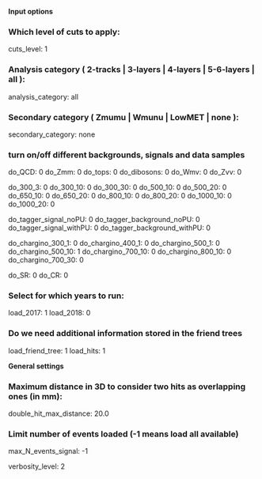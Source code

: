 **Input options**

### Which level of cuts to apply:
cuts_level: 1

### Analysis category ( 2-tracks | 3-layers | 4-layers | 5-6-layers | all ):
analysis_category: all

### Secondary category ( Zmumu | Wmunu | LowMET | none ):
secondary_category:  none

### turn on/off different backgrounds, signals and data samples
do_QCD:         0
do_Zmm:         0
do_tops:          0
do_dibosons:  0
do_Wmv:         0
do_Zvv:           0

do_300_3:       0
do_300_10:     0
do_300_30:     0
do_500_10:     0
do_500_20:     0
do_650_10:     0
do_650_20:     0
do_800_10:     0
do_800_20:     0
do_1000_10:   0
do_1000_20:   0

do_tagger_signal_noPU:                0
do_tagger_background_noPU:      0
do_tagger_signal_withPU:             0
do_tagger_background_withPU:   0

do_chargino_300_1: 0
do_chargino_400_1: 0
do_chargino_500_1: 0
do_chargino_500_10: 1
do_chargino_700_10: 0
do_chargino_800_10: 0
do_chargino_700_30: 0

do_SR:         0
do_CR:         0

### Select for which years to run:
load_2017: 1
load_2018: 0

### Do we need additional information stored in the friend trees
load_friend_tree: 1
load_hits:             1

**General settings**

### Maximum distance in 3D to consider two hits as overlapping ones (in mm):
double_hit_max_distance: 20.0

### Limit number of events loaded (-1 means load all available)
max_N_events_signal:  -1

verbosity_level: 2
